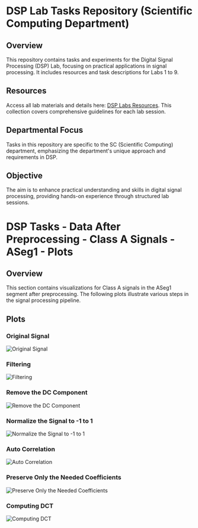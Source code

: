 # DSP Lab Tasks Repository (Scientific Computing Department)

## Overview
This repository contains tasks and experiments for the Digital Signal Processing (DSP) Lab, focusing on practical applications in signal processing. It includes resources and task descriptions for Labs 1 to 9.

## Resources
Access all lab materials and details here: [DSP Labs Resources](https://drive.google.com/drive/folders/1kbCxEvzpiQkK1CDJFxY6jiwmyz-dmoe-). This collection covers comprehensive guidelines for each lab session.

## Departmental Focus
Tasks in this repository are specific to the SC (Scientific Computing) department, emphasizing the department's unique approach and requirements in DSP.

## Objective
The aim is to enhance practical understanding and skills in digital signal processing, providing hands-on experience through structured lab sessions.

# DSP Tasks - Data After Preprocessing - Class A Signals - ASeg1 - Plots

## Overview
This section contains visualizations for Class A signals in the ASeg1 segment after preprocessing. The following plots illustrate various steps in the signal processing pipeline.

## Plots

### Original Signal
![Original Signal](https://github.com/abanoubashraf686/DSP-Tasks/blob/master/Data%20After%20Preprocessing/Class%20A%20signals/ASeg1/Plots/0-%20Original.png)

### Filtering
![Filtering](https://github.com/abanoubashraf686/DSP-Tasks/blob/master/Data%20After%20Preprocessing/Class%20A%20signals/ASeg1/Plots/1-%20filtering.png)

### Remove the DC Component
![Remove the DC Component](https://github.com/abanoubashraf686/DSP-Tasks/blob/master/Data%20After%20Preprocessing/Class%20A%20signals/ASeg1/Plots/2-%20Remove%20the%20DC%20component.png)

### Normalize the Signal to -1 to 1
![Normalize the Signal to -1 to 1](https://github.com/abanoubashraf686/DSP-Tasks/blob/master/Data%20After%20Preprocessing/Class%20A%20signals/ASeg1/Plots/3-%20Normalize%20the%20signal%20to%20be%20from%20-1%20to%201.png.png)

### Auto Correlation
![Auto Correlation](https://github.com/abanoubashraf686/DSP-Tasks/blob/master/Data%20After%20Preprocessing/Class%20A%20signals/ASeg1/Plots/4-%20Auto%20correlation.png)

### Preserve Only the Needed Coefficients
![Preserve Only the Needed Coefficients](https://github.com/abanoubashraf686/DSP-Tasks/blob/master/Data%20After%20Preprocessing/Class%20A%20signals/ASeg1/Plots/5-%20Preserve%20only%20the%20needed%20coefficients.png)

### Computing DCT
![Computing DCT](https://github.com/abanoubashraf686/DSP-Tasks/blob/master/Data%20After%20Preprocessing/Class%20A%20signals/ASeg1/Plots/6-%20Computing%20DCT.png)
